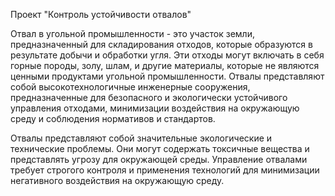 Проект "Контроль устойчивости отвалов"

Отвал в угольной промышленности - это участок земли, предназначенный для складирования отходов, которые образуются в результате добычи и обработки угля. Эти отходы могут включать в себя горные породы, золу, шлам, и другие материалы, которые не являются ценными продуктами угольной промышленности. Отвалы представляют собой высокотехнологичные инженерные сооружения, предназначенные для безопасного и экологически устойчивого управления отходами, минимизации воздействия на окружающую среду и соблюдения нормативов и стандартов.

Отвалы представляют собой значительные экологические и технические проблемы. Они могут содержать токсичные вещества и представлять угрозу для окружающей среды. Управление отвалами требует строгого контроля и применения технологий для минимизации негативного воздействия на окружающую среду.
